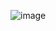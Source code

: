 ![image](https://user-images.githubusercontent.com/36666004/110468536-1ac44780-80e1-11eb-9656-1264aeae6911.png)
